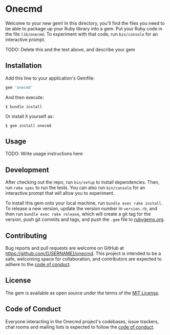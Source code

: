 # Onecmd

Welcome to your new gem! In this directory, you'll find the files you need to be able to package up your Ruby library into a gem. Put your Ruby code in the file `lib/onecmd`. To experiment with that code, run `bin/console` for an interactive prompt.

TODO: Delete this and the text above, and describe your gem

## Installation

Add this line to your application's Gemfile:

```ruby
gem 'onecmd'
```

And then execute:

    $ bundle install

Or install it yourself as:

    $ gem install onecmd

## Usage

TODO: Write usage instructions here

## Development

After checking out the repo, run `bin/setup` to install dependencies. Then, run `rake spec` to run the tests. You can also run `bin/console` for an interactive prompt that will allow you to experiment.

To install this gem onto your local machine, run `bundle exec rake install`. To release a new version, update the version number in `version.rb`, and then run `bundle exec rake release`, which will create a git tag for the version, push git commits and tags, and push the `.gem` file to [rubygems.org](https://rubygems.org).

## Contributing

Bug reports and pull requests are welcome on GitHub at https://github.com/[USERNAME]/onecmd. This project is intended to be a safe, welcoming space for collaboration, and contributors are expected to adhere to the [code of conduct](https://github.com/[USERNAME]/onecmd/blob/master/CODE_OF_CONDUCT.md).


## License

The gem is available as open source under the terms of the [MIT License](https://opensource.org/licenses/MIT).

## Code of Conduct

Everyone interacting in the Onecmd project's codebases, issue trackers, chat rooms and mailing lists is expected to follow the [code of conduct](https://github.com/[USERNAME]/onecmd/blob/master/CODE_OF_CONDUCT.md).
